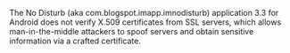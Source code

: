 The No Disturb (aka com.blogspot.imapp.imnodisturb) application 3.3 for Android does not verify X.509 certificates from SSL servers, which allows man-in-the-middle attackers to spoof servers and obtain sensitive information via a crafted certificate.